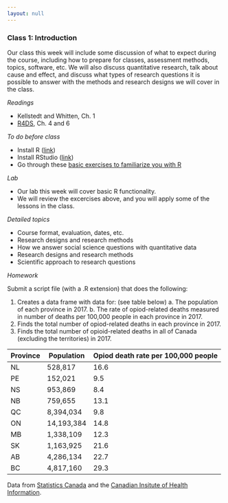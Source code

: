 ```yaml
---
layout: null
---
```


### Class 1: Introduction
Our class this week will include some discussion of what to expect during the course, including how to prepare for classes, assessment methods, topics, software, etc.  We will also discuss quantitative research, talk about cause and effect, and discuss what types of research questions it is possible to answer with the methods and research designs we will cover in the class.

*Readings*
- Kellstedt and Whitten, Ch. 1
- [R4DS](https://r4ds.had.co.nz/), Ch. 4 and 6

*To do before class*
- Install R ([link](https://cloud.r-project.org/))
- Install RStudio ([link](https://www.rstudio.com/products/rstudio/download/))
- Go through these [basic exercises to familiarize you with R](http://htmlpreview.github.io/?https://github.com/nicrivers/uo_api_6319/blob/master/R_session_1.html)

*Lab*
- Our lab this week will cover basic R functionality.
- We will review the excercises above, and you will apply some of the lessons in the class.

*Detailed topics*
- Course format, evaluation, dates, etc.
- Research designs and research methods
- How we answer social science questions with quantitative data
- Research designs and research methods
- Scientific approach to research questions

*Homework*

Submit a script file (with a .R extension) that does the following:
1. Creates a data frame with data for: (see table below)
    a. The population of each province in 2017.
    b. The rate of opiod-related deaths measured in number of deaths per 100,000 people in each province in 2017.
2. Finds the total number of opiod-related deaths in each province in 2017.
3. Finds the total number of opioid-related deaths in all of Canada (excluding the territories) in 2017.

| Province | Population | Opiod death rate per 100,000 people |
|----------|------------|-------------------------------------|
|    NL    | 528,817    | 16.6                                |
|    PE    | 152,021    | 9.5                                 |
|    NS    | 953,869    | 8.4                                 |
|    NB    | 759,655    | 13.1                                |
|    QC    | 8,394,034  |9.8                                  |
| ON       | 14,193,384 | 14.8                                |
| MB       | 1,338,109  |12.3                                 |
| SK       | 1,163,925  | 21.6                                |
| AB       | 4,286,134  | 22.7                                |
|BC        | 4,817,160  | 29.3                                |

Data from [Statistics Canada](https://www150.statcan.gc.ca/n1/pub/12-581-x/2018000/pop-eng.htm?HPA=1) and the [Canadian Insitute of Health Information](https://www.cihi.ca/sites/default/files/document/opioid-related-harms-report-2018-en-web.pdf).


